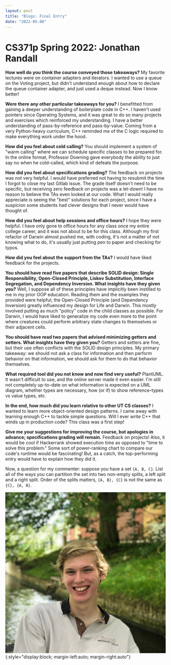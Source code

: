 ```yaml
---
layout: post
title: "Blogs: Final Entry"
date: "2022-05-08"
---
```


# CS371p Spring 2022: Jonathan Randall

**How well do you think the course conveyed those takeaways?**
My favorite lectures were on container adapters and iterators. I wanted to use a queue on the Voting project, but didn't understand enough about how to declare the queue container adapter, and just used a deque instead. Now I know better!

**Were there any other particular takeaways for you?**
I benefitted from gaining a deeper understanding of boilerplate code in C++. I haven't used pointers since Operating Systems, and it was great to do so many projects and exercises which reinforced my understanding. I have a better understanding of pass-by-reference and pass-by-value. Coming from a very Python-heavy curriculum, C++ reminded me of the C logic required to make everything work under the hood.

**How did you feel about cold calling?**
You should implement a system of "warm calling" where we can schedule specific classes to be prepared for. In the online format, Professor Downing gave everybody the ability to just say no when he cold-called, which kind of defeats the purpose.

**How did you feel about specifications grading?**
The feedback on projects was not very helpful. I would have preferred not having to resubmit the time I forgot to close my last Gitlab issue. The grade itself doesn't need to be specific, but receiving zero feedback on projects was a let-down! I have no reason to believe the TAs even looked at our code. What I would really appreciate is seeing the "best" solutions for each project, since I have a suspicion some students had clever designs that I never would have thought of.

**How did you feel about help sessions and office hours?**
I hope they were helpful. I have only gone to office hours for any class once my entire college career, and it was not about to be for this class. Although my first refactor of Darwin almost pushed me, with coding, it's not a matter of not knowing what to do, it's usually just putting pen to paper and checking for typos.

**How did you feel about the support from the TAs?**
I would have liked feedback for the projects.

**You should have read five papers that describe SOLID design: Single Responsibility, Open-Closed Principle, Liskov Substitution, Interface Segregation, and Dependency Inversion. What insights have they given you?**
Well, I suppose all of these principles have implicitly been instilled to me in my prior OOP education. Reading them and the examples they provided were helpful; the Open-Closed Principle (and Dependency Inversion) greatly influenced my design for Life and Darwin. This mostly involved putting as much "policy" code in the child classes as possible. For Darwin, I would have liked to generalize my code even more to the point where creatures could perform arbitrary state changes to themselves or their adjacent cells.

**You should have read two papers that advised minimizing getters and setters. What insights have they given you?**
Getters and setters are fine, but their use often conflicts with the SOLID design principles. My primary takeaway: we should not ask a class for information and then perform behavior on that information, we should ask for them to do that behavior themselves.

**What required tool did you not know and now find very useful?**
PlantUML. It wasn't difficult to use, and the online server made it even easier. I'm still not completely up-to-date on what information is expected on a UML diagram, whether types are necessary, how (or if) to show reference-types vs value types, etc.

**In the end, how much did you learn relative to other UT CS classes?**
I wanted to learn more object-oriented design patterns. I came away with learning enough C++ to tackle simple questions. Will I ever write C++ that winds up in production code? This class was a first step!

**Give me your suggestions for improving the course, but apologies in advance; specifications grading will remain.**
Feedback on projects! Also, it would be cool if Hackerrank showed execution time as opposed to "time to solve this problem." Some sort of power-ranking chart to compare our code's runtime would be fascinating! But, as a catch, the top-performing entry would have to explain how they did it.

Now, a question for my commenter: suppose you have a set `{A, B, C}`. List all of the ways you can partition the set into two non-empty splits, a left split and a right split. Order of the splits matters, `{A, B}, {C}` is not the same as `{C}, {A, B}`.

![Headshot](/assets/jonathan.png){:style="display:block; margin-left:auto; margin-right:auto"}